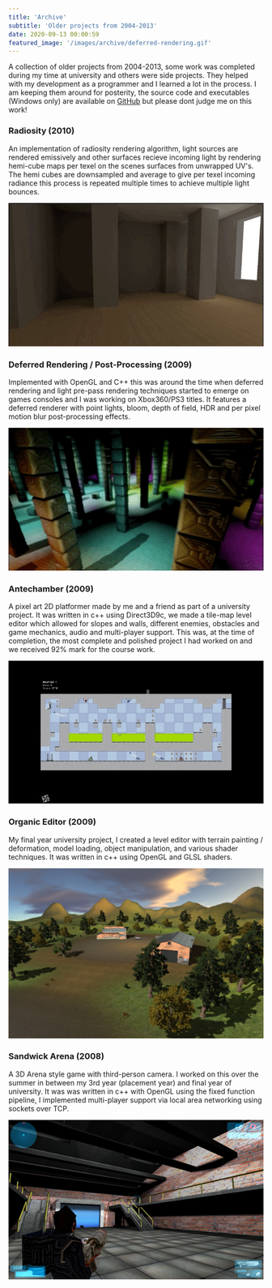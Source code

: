 ```yaml
---
title: 'Archive'
subtitle: 'Older projects from 2004-2013'
date: 2020-09-13 00:00:59
featured_image: '/images/archive/deferred-rendering.gif'
---
```


A collection of older projects from 2004-2013, some work was completed during my time at university and others were side projects. They helped with my development as a programmer and I learned a lot in the process. I am keeping them around for posterity, the source code and executables (Windows only) are available on [GitHub](https://github.com/polymonster/demos-archive) but please dont judge me on this work!

### Radiosity (2010)

An implementation of radiosity rendering algorithm, light sources are rendered emissively and other surfaces recieve incoming light by rendering hemi-cube maps per texel on the scenes surfaces from unwrapped UV's. The hemi cubes are downsampled and average to give per texel incoming radiance this process is repeated multiple times to achieve multiple light bounces.

<img src="/images/archive/radiosity.gif">

### Deferred Rendering / Post-Processing (2009)

Implemented with OpenGL and C++ this was around the time when deferred rendering and light pre-pass rendering techniques started to emerge on games consoles and I was working on Xbox360/PS3 titles. It features a deferred renderer with point lights, bloom, depth of field, HDR and per pixel motion blur post-processing effects.

<img src="/images/archive/deferred-rendering.gif">


### Antechamber (2009)

A pixel art 2D platformer made by me and a friend as part of a university project. It was written in c++ using Direct3D9c, we made a tile-map level editor which allowed for slopes and walls, different enemies, obstacles and game mechanics, audio and multi-player support. This was, at the time of completion, the most complete and polished project I had worked on and we received 92% mark for the course work.

<img src="/images/archive/antechamber.gif">

### Organic Editor (2009)

My final year university project, I created a level editor with terrain painting / deformation, model loading, object manipulation, and various shader techniques. It was written in c++ using OpenGL and GLSL shaders.

<img src="/images/archive/editor.png">

### Sandwick Arena (2008)

A 3D Arena style game with third-person camera. I worked on this over the summer in between my 3rd year (placement year) and final year of university. It was was written in c++ with OpenGL using the fixed function pipeline, I implemented multi-player support via local area networking using sockets over TCP.

<img src="/images/archive/sandwickarena.png">



